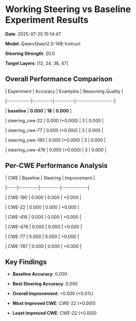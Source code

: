 # Working Steering vs Baseline Experiment Results

**Date**: 2025-07-25 15:14:47

**Model**: Qwen/Qwen2.5-14B-Instruct

**Steering Strength**: 20.0

**Target Layers**: [12, 24, 36, 47]


## Overall Performance Comparison

| Experiment | Accuracy | Examples | Reasoning Quality |

|------------|----------|----------|-------------------|

| **baseline** | **0.000** | **18** | **0.000** |

| steering_cwe-22 | 0.000 (+0.000) | 3 | 0.000 |

| steering_cwe-77 | 0.000 (+0.000) | 3 | 0.000 |

| steering_cwe-190 | 0.000 (+0.000) | 3 | 0.000 |

| steering_cwe-476 | 0.000 (+0.000) | 3 | 0.000 |


## Per-CWE Performance Analysis

| CWE | Baseline | Steering | Improvement |

|-----|----------|----------|-------------|

| CWE-190 | 0.000 | 0.000 | +0.000 |

| CWE-22 | 0.000 | 0.000 | +0.000 |

| CWE-416 | 0.000 | 0.000 | +0.000 |

| CWE-476 | 0.000 | 0.000 | +0.000 |

| CWE-77 | 0.000 | 0.000 | +0.000 |

| CWE-787 | 0.000 | 0.000 | +0.000 |


## Key Findings

- **Baseline Accuracy**: 0.000

- **Best Steering Accuracy**: 0.000

- **Overall Improvement**: +0.000 (+0.0%)

- **Most Improved CWE**: CWE-22 (+0.000)

- **Least Improved CWE**: CWE-22 (+0.000)

